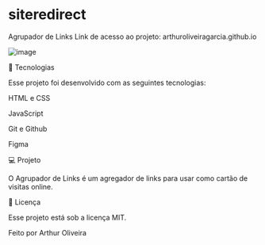 # siteredirect
Agrupador de Links
Link de acesso ao projeto: arthuroliveiragarcia.github.io

![image](https://github.com/arthuroliveiragarcia/siteredirect/assets/73202098/fc422628-cb4d-4061-ba9e-36a266141f61)

🚀 Tecnologias

Esse projeto foi desenvolvido com as seguintes tecnologias:

HTML e CSS

JavaScript

Git e Github

Figma

💻 Projeto

O Agrupador de Links é um agregador de links para usar como cartão de visitas online.

📝 Licença

Esse projeto está sob a licença MIT.

Feito por Arthur Oliveira
